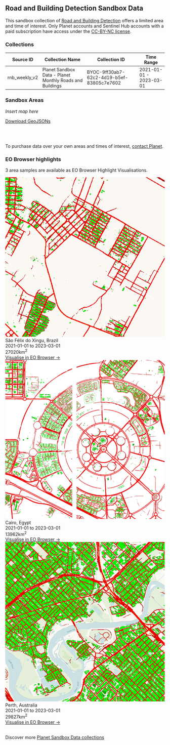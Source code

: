 ## Road and Building Detection Sandbox Data

This sandbox collection of <a href="../road-and-building-detection/"> Road and Building Detection</a> offers a limited area and time of interest. Only Planet accounts and Sentinel Hub accounts with a paid subscription have access under the <a href="https://creativecommons.org/licenses/by-nc/4.0/" target="_blank">CC-BY-NC license</a>.

### Collections

<table>
  <thead>
    <tr>
      <th>Source ID</th>
      <th>Collection Name</th>
      <th>Collection ID</th>
      <th>Time Range</th>
    </tr>
  </thead>
  <tbody>
    <tr>
      <td>rnb_weekly_v2</td>
      <td>Planet Sandbox Data - Planet Monthly Roads and Buildings </td>
      <td>BYOC-9ff30ab7-62c2-4d19-b5ef-83805c7e7602</td>
      <td>2021-01-01 - 2023-03-01</td>
    </tr>
   </tbody>
</table>

### Sandbox Areas

_Insert map here_

<a href="../road-and-building-detection/polygons.geojson" download>Download GeoJSONs</a>

<br>
<br>

To purchase data over your own areas and times of interest, <a href="https://www.planet.com/contact-sales/#contact-sales)" target="_blank">contact Planet</a>.

### EO Browser highlights

3 area samples are available as EO Browser Highlight Visualisations.
<br>

<div class="container33">
    <div class="image-card">
    <a href='https://apps.sentinel-hub.com/eo-browser/?zoom=14&lat=-6.64342&lng=-51.97589&themeId=PLANET_SANDBOX&visualizationUrl=https%3A%2F%2Fservices.sentinel-hub.com%2Fogc%2Fwms%2F655dfaa9-35e3-4fe1-a8e2-14e4c178f6b9&datasetId=9ff30ab7-62c2-4d19-b5ef-83805c7e7602&fromTime=2023-03-01T00%3A00%3A00.000Z&toTime=2023-03-01T23%3A59%3A59.999Z&layerId=ROADS-AND-BUILDINGS&demSource3D="MAPZEN"' target="_blank"><img src="RNB_BRA.png" alt="EOB Highlight 1" class="imagette"></a>
        <div class="info">
            <div class="title">São Félix do Xingu, Brazil</div>
            <div class="text">
                2021-01-01 to 2023-03-01<br>
                27020km<sup>2</sup>
            </div>
            <div class="eob-link"><a href='https://apps.sentinel-hub.com/eo-browser/?zoom=14&lat=-6.64342&lng=-51.97589&themeId=PLANET_SANDBOX&visualizationUrl=https%3A%2F%2Fservices.sentinel-hub.com%2Fogc%2Fwms%2F655dfaa9-35e3-4fe1-a8e2-14e4c178f6b9&datasetId=9ff30ab7-62c2-4d19-b5ef-83805c7e7602&fromTime=2023-03-01T00%3A00%3A00.000Z&toTime=2023-03-01T23%3A59%3A59.999Z&layerId=ROADS-AND-BUILDINGS&demSource3D="MAPZEN"' target="_blank">Visualise in EO Browser -></a></div>
        </div>
    </div>
    <div class="image-card">
    <a href='https://apps.sentinel-hub.com/eo-browser/?zoom=14&lat=29.94687&lng=31.63204&themeId=PLANET_SANDBOX&visualizationUrl=https%3A%2F%2Fservices.sentinel-hub.com%2Fogc%2Fwms%2F655dfaa9-35e3-4fe1-a8e2-14e4c178f6b9&datasetId=9ff30ab7-62c2-4d19-b5ef-83805c7e7602&fromTime=2023-03-01T00%3A00%3A00.000Z&toTime=2023-03-01T23%3A59%3A59.999Z&layerId=ROADS-AND-BUILDINGS&demSource3D="MAPZEN"' target="_blank"><img src="RNB_EGY.png" alt="EOB Highlight 2" class="imagette"></a>
        <div class="info">
            <div class="title">Cairo, Egypt</div>
            <div class="text">
                2021-01-01 to 2023-03-01<br>
                13962km<sup>2</sup>
            </div>
            <div class="eob-link"><a href='https://apps.sentinel-hub.com/eo-browser/?zoom=14&lat=29.94687&lng=31.63204&themeId=PLANET_SANDBOX&visualizationUrl=https%3A%2F%2Fservices.sentinel-hub.com%2Fogc%2Fwms%2F655dfaa9-35e3-4fe1-a8e2-14e4c178f6b9&datasetId=9ff30ab7-62c2-4d19-b5ef-83805c7e7602&fromTime=2023-03-01T00%3A00%3A00.000Z&toTime=2023-03-01T23%3A59%3A59.999Z&layerId=ROADS-AND-BUILDINGS&demSource3D="MAPZEN"' target="_blank">Visualise in EO Browser -></a></div>
        </div>
    </div>
    <div class="image-card">
    <a href='https://apps.sentinel-hub.com/eo-browser/?zoom=14&lat=-31.94761&lng=115.86455&themeId=PLANET_SANDBOX&visualizationUrl=https%3A%2F%2Fservices.sentinel-hub.com%2Fogc%2Fwms%2F655dfaa9-35e3-4fe1-a8e2-14e4c178f6b9&datasetId=9ff30ab7-62c2-4d19-b5ef-83805c7e7602&fromTime=2023-03-01T00%3A00%3A00.000Z&toTime=2023-03-01T23%3A59%3A59.999Z&layerId=ROADS-AND-BUILDINGS&demSource3D="MAPZEN"' target="_blank"><img src="RNB_AUS.png" alt="EOB Highlight 3" class="imagette"></a>
        <div class="info">
            <div class="title">Perth, Australia</div>
            <div class="text">
                2021-01-01 to 2023-03-01<br>
                29827km<sup>2</sup>
            </div>
            <div class="eob-link"><a href='https://apps.sentinel-hub.com/eo-browser/?zoom=14&lat=-31.94761&lng=115.86455&themeId=PLANET_SANDBOX&visualizationUrl=https%3A%2F%2Fservices.sentinel-hub.com%2Fogc%2Fwms%2F655dfaa9-35e3-4fe1-a8e2-14e4c178f6b9&datasetId=9ff30ab7-62c2-4d19-b5ef-83805c7e7602&fromTime=2023-03-01T00%3A00%3A00.000Z&toTime=2023-03-01T23%3A59%3A59.999Z&layerId=ROADS-AND-BUILDINGS&demSource3D="MAPZEN"' target="_blank">Visualise in EO Browser -></a></div>
        </div>
    </div>
</div>
<br>

Discover more <a href="../planet-sandbox-data/">Planet Sandbox Data collections</a>
